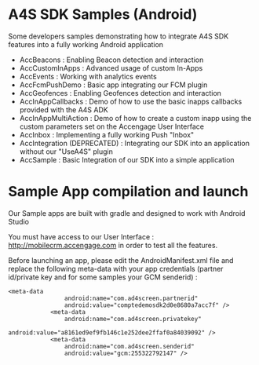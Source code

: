 # A4S SDK Samples (Android)
Some developers samples demonstrating how to integrate A4S SDK features into a fully working Android application

- AccBeacons : Enabling Beacon detection and interaction
- AccCustomInApps : Advanced usage of custom In-Apps
- AccEvents : Working with analytics events
- AccFcmPushDemo : Basic app integrating our FCM plugin
- AccGeofences : Enabling Geofences detection and interaction
- AccInAppCallbacks : Demo of how to use the basic inapps callbacks provided with the A4S ADK
- AccInAppMultiAction : Demo of how to create a custom inapp using the custom parameters set on the Accengage User Interface
- AccInbox : Implementing a fully working Push "Inbox"
- AccIntegration (DEPRECATED) : Integrating our SDK into an application without our "UseA4S" plugin
- AccSample : Basic Integration of our SDK into a simple application

# Sample App compilation and launch
Our Sample apps are built with gradle and designed to work with Android Studio

You must have access to our User Interface : http://mobilecrm.accengage.com in order to test all the features.

Before launching an app, please edit the AndroidManifest.xml file and
replace the following meta-data with your app credentials (partner id/private key and for some samples your GCM senderid) :
```
<meta-data
                android:name="com.ad4screen.partnerid"
                android:value="comptedemosdk2d0e8680a7acc7f" />
            <meta-data
                android:name="com.ad4screen.privatekey"
                android:value="a8161ed9ef9fb146c1e252dee2ffaf0a84039092" />
            <meta-data
                android:name="com.ad4screen.senderid"
                android:value="gcm:255322792147" />
```
